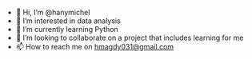 - 👋 Hi, I’m @hanymichel
- 👀 I’m interested in data analysis
- 🌱 I’m currently learning Python
- 💞️ I’m looking to collaborate on a project that includes learning for me
- 📫 How to reach me on hmagdy031@gmail.com

<!---
hanymichel/hanymichel is a ✨ special ✨ repository because its `README.md` (this file) appears on your GitHub profile.
You can click the Preview link to take a look at your changes.
--->
